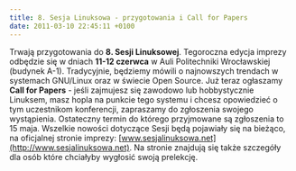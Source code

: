 ```yaml
---
title: 8. Sesja Linuksowa - przygotowania i Call for Papers
date: 2011-03-10 22:45:11 +0100
---
```

Trwają przygotowania do **8. Sesji Linuksowej**. Tegoroczna edycja imprezy odbędzie się w dniach **11-12 czerwca** w Auli Politechniki Wrocławskiej (budynek A-1). Tradycyjnie, będziemy mówili o najnowszych trendach w systemach GNU/Linux oraz w świecie Open Source. Już teraz ogłaszamy **Call for Papers** - jeśli zajmujesz się zawodowo lub hobbystycznie Linuksem, masz hopla na punkcie tego systemu i chcesz opowiedzieć o tym uczestnikom konferencji, zapraszamy do zgłoszenia swojego wystąpienia. Ostateczny termin do którego przyjmowane są zgłoszenia to 15 maja. Wszelkie nowości dotyczące Sesji będą pojawiały się na bieżąco, na oficjalnej stronie imprezy: [www.sesjalinuksowa.net](http://www.sesjalinuksowa.net). Na stronie znajdują się także szczegóły dla osób które chciałyby wygłosić swoją prelekcję.

